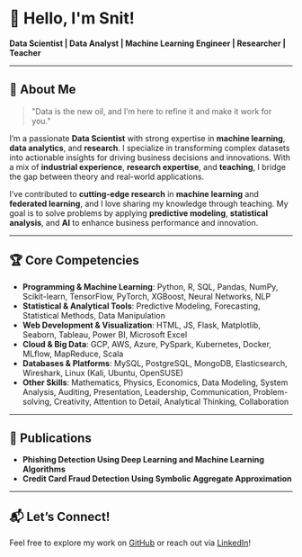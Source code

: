 # 👋 Hello, I'm Snit!  

**Data Scientist | Data Analyst | Machine Learning Engineer | Researcher | Teacher**   

---

## 🧠 About Me  

> "Data is the new oil, and I’m here to refine it and make it work for you."

I’m a passionate **Data Scientist** with strong expertise in **machine learning**, **data analytics**, and **research**. I specialize in transforming complex datasets into actionable insights for driving business decisions and innovations. With a mix of **industrial experience**, **research expertise**, and **teaching**, I bridge the gap between theory and real-world applications.

I’ve contributed to **cutting-edge research** in **machine learning** and **federated learning**, and I love sharing my knowledge through teaching. My goal is to solve problems by applying **predictive modeling**, **statistical analysis**, and **AI** to enhance business performance and innovation.

---

## 🏆 Core Competencies

- **Programming & Machine Learning**: Python, R, SQL, Pandas, NumPy, Scikit-learn, TensorFlow, PyTorch, XGBoost, Neural Networks, NLP
- **Statistical & Analytical Tools**: Predictive Modeling, Forecasting, Statistical Methods, Data Manipulation
- **Web Development & Visualization**: HTML, JS, Flask, Matplotlib, Seaborn, Tableau, Power BI, Microsoft Excel
- **Cloud & Big Data**: GCP, AWS, Azure, PySpark, Kubernetes, Docker, MLflow, MapReduce, Scala
- **Databases & Platforms**: MySQL, PostgreSQL, MongoDB, Elasticsearch, Wireshark, Linux (Kali, Ubuntu, OpenSUSE)
- **Other Skills**: Mathematics, Physics, Economics, Data Modeling, System Analysis, Auditing, Presentation, Leadership, Communication, Problem-solving, Creativity, Attention to Detail, Analytical Thinking, Collaboration

---

## 📜 Publications  
- **Phishing Detection Using Deep Learning and Machine Learning Algorithms**  
- **Credit Card Fraud Detection Using Symbolic Aggregate Approximation**

---

## 📬 Let’s Connect!  
Feel free to explore my work on [GitHub](https://github.com/snit-daniel) or reach out via [LinkedIn](https://linkedin.com/in/snit-daniel-2951581b7)!
